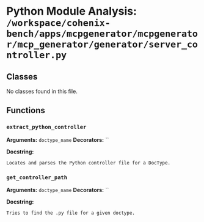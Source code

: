 # Python Module Analysis: `/workspace/cohenix-bench/apps/mcpgenerator/mcpgenerator/mcp_generator/generator/server_controller.py`

## Classes

No classes found in this file.


## Functions

### `extract_python_controller`
**Arguments:** `doctype_name`
**Decorators:** ``

**Docstring:**
```
Locates and parses the Python controller file for a DocType.
```
### `get_controller_path`
**Arguments:** `doctype_name`
**Decorators:** ``

**Docstring:**
```
Tries to find the .py file for a given doctype.
```

